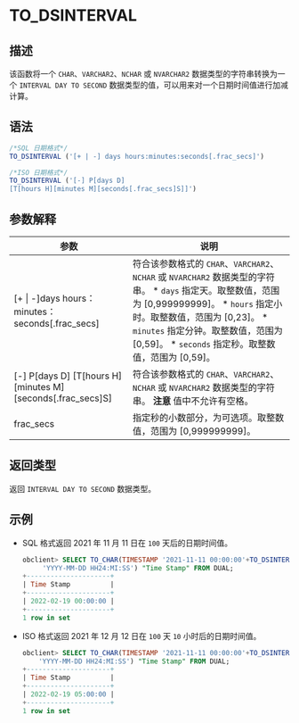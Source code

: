 TO_DSINTERVAL 
==================================



描述 
-----------------------

该函数将一个 `CHAR`、`VARCHAR2`、`NCHAR` 或 `NVARCHAR2` 数据类型的字符串转换为一个 `INTERVAL DAY TO SECOND` 数据类型的值，可以用来对一个日期时间值进行加减计算。

语法 
-----------------------

```sql
/*SQL 日期格式*/
TO_DSINTERVAL ('[+ | -] days hours:minutes:seconds[.frac_secs]')

/*ISO 日期格式*/
TO_DSINTERVAL ('[-] P[days D]
[T[hours H][minutes M][seconds[.frac_secs]S]]')
```



参数解释 
-------------------------



|                                   参数                                    |                                                                                                                                                                                            说明                                                                                                                                                                                            |
|-------------------------------------------------------------------------|------------------------------------------------------------------------------------------------------------------------------------------------------------------------------------------------------------------------------------------------------------------------------------------------------------------------------------------------------------------------------------------|
| \[+ \| -\]days hours：minutes：seconds\[.frac_secs\]                      | 符合该参数格式的 `CHAR`、`VARCHAR2`、`NCHAR` 或 `NVARCHAR2` 数据类型的字符串。 * `days` 指定天。取整数值，范围为 \[0,999999999\]。   * `hours` 指定小时。取整数值，范围为 \[0,23\]。   * `minutes` 指定分钟。取整数值，范围为 \[0,59\]。   * `seconds` 指定秒。取整数值，范围为 \[0,59\]。    |
| \[-\] P\[days D\] \[T\[hours H\]\[minutes M\]\[seconds\[.frac_secs\]S\] | 符合该参数格式的 `CHAR`、`VARCHAR2`、`NCHAR` 或 `NVARCHAR2` 数据类型的字符串。 **注意**  值中不允许有空格。                                                                                                                                                                                                                                                                             |
| frac_secs                                                               | 指定秒的小数部分，为可选项。取整数值，范围为 \[0,999999999\]。                                                                                                                                                                                                                                                                                                                                                  |



返回类型 
-------------------------

返回 `INTERVAL DAY TO SECOND` 数据类型。

示例 
-----------------------

* SQL 格式返回 2021 年 11 月 11 日在 `100` 天后的日期时间值。

  ```sql
  obclient> SELECT TO_CHAR(TIMESTAMP '2021-11-11 00:00:00'+TO_DSINTERVAL('100 00:00:00'),
       'YYYY-MM-DD HH24:MI:SS') "Time Stamp" FROM DUAL;
  +---------------------+
  | Time Stamp          |
  +---------------------+
  | 2022-02-19 00:00:00 |
  +---------------------+
  1 row in set
  ```

  

* ISO 格式返回 2021 年 12 月 12 日在 `100` 天 `10` 小时后的日期时间值。

  ```sql
  obclient> SELECT TO_CHAR(TIMESTAMP '2021-11-11 00:00:00'+TO_DSINTERVAL('P100DT5H'),
      'YYYY-MM-DD HH24:MI:SS') "Time Stamp" FROM DUAL;
  +---------------------+
  | Time Stamp          |
  +---------------------+
  | 2022-02-19 05:00:00 |
  +---------------------+
  1 row in set
  ```

  



